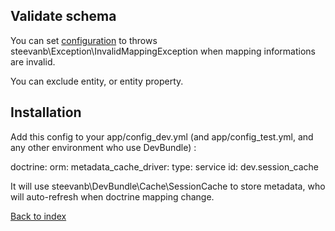 Validate schema
---------------

You can set [configuration](configuration.md) to throws steevanb\Exception\InvalidMappingException
when mapping informations are invalid.

You can exclude entity, or entity property.

Installation
------------

Add this config to your app/config_dev.yml (and app/config_test.yml, and any other environment who use DevBundle) :

doctrine:
    orm:
        metadata_cache_driver:
            type: service
            id: dev.session_cache

It will use steevanb\DevBundle\Cache\SessionCache to store metadata, who will auto-refresh when doctrine mapping change.

[Back to index](../../README.md)
